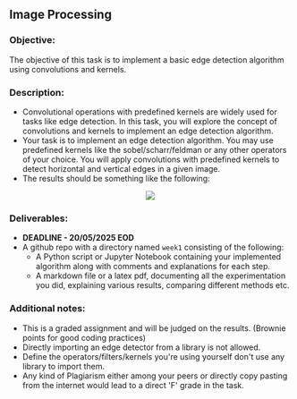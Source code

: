 ## Image Processing
### Objective:
The objective of this task is to implement a basic edge detection algorithm using convolutions and kernels.
### Description:
- Convolutional operations with predefined kernels are widely used for tasks like edge detection. In this task, you will explore the concept of convolutions and kernels to implement an edge detection algorithm.
- Your task is to implement an edge detection algorithm. You may use predefined kernels like the sobel/scharr/feldman or any other operators of your choice. You will apply convolutions with predefined kernels to detect horizontal and vertical edges in a given image.
- The results should be something like the following:

<p align="center">
  <img src="https://github.com/siddhanttt2506/Brain-Spy/blob/master/week1/mario.png" />
</p>

### Deliverables:
- **DEADLINE - 20/05/2025 EOD**
- A github repo with a directory named `week1` consisting of the following:
	- A Python script or Jupyter Notebook containing your implemented algorithm along with comments and explanations for each step.
	- A markdown file or a latex pdf, documenting all the experimentation you did, explaining various results, comparing different methods etc.
### Additional notes:
- This is a graded assignment and will be judged on the results. (Brownie points for good coding practices)
- Directly importing an edge detector from a library is not allowed.
- Define the operators/filters/kernels you're using yourself don't use any library to import them.
- Any kind of Plagiarism either among your peers or directly copy pasting from the internet would lead to a direct 'F' grade in the task.

